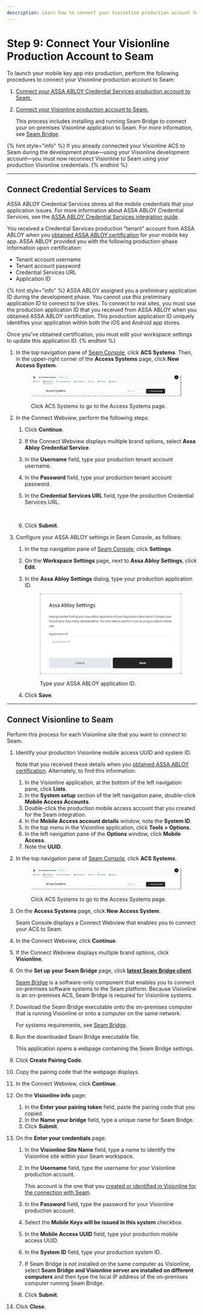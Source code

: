 ```yaml
---
description: Learn how to connect your Visionline production account to Seam.
---
```


# Step 9: Connect Your Visionline Production Account to Seam

To launch your mobile key app into production, perform the following procedures to connect your Visionline production account to Seam:

1. [Connect your ASSA ABLOY Credential Services production account to Seam.](step-9-connect-your-visionline-production-account-to-seam.md#connect-credential-services-to-seam)
2.  [Connect your Visionline production account to Seam.](step-9-connect-your-visionline-production-account-to-seam.md#connect-visionline-to-seam)

    This process includes installing and running Seam Bridge to connect your on-premises Visionline application to Seam. For more information, see [Seam Bridge](../../../../../capability-guides/seam-bridge.md).

{% hint style="info" %}
If you already connected your Visionline ACS to Seam during the development phase—using your Visionline development account—you must now reconnect Visionline to Seam using your production Visionline credentials.
{% endhint %}

***

## Connect Credential Services to Seam

ASSA ABLOY Credential Services stores all the mobile credentials that your application issues. For more information about ASSA ABLOY Credential Services, see the [ASSA ABLOY Credential Services integration guide](../../../../../device-guides/assa-abloy-credential-services-credential-manager-in-development.md).

You received a Credential Services production "tenant" account from ASSA ABLOY when you [obtained ASSA ABLOY certification](step-1-obtain-assa-abloy-certification-for-your-mobile-key-app.md) for your mobile key app. ASSA ABLOY provided you with the following production-phase information upon certification:

* Tenant account username
* Tenant account password
* Credential Services URL
* Application ID

{% hint style="info" %}
ASSA ABLOY assigned you a preliminary application ID during the development phase. You cannot use this preliminary application ID to connect to live sites. To connect to real sites, you must use the production application ID that you received from ASSA ABLOY when you obtained ASSA ABLOY certification. This production application ID uniquely identifies your application within both the iOS and Android app stores.&#x20;

Once you've obtained certification, you must edit your workspace settings to update this application ID.
{% endhint %}

1.  In the top navigation pane of [Seam Console](https://console.seam.co/), click **ACS Systems**. Then, in the upper-right corner of the **Access Systems** page, click **New Access System**.

    <figure><img src="../../../../../.gitbook/assets/access-systems-tab-production-workspace.png" alt="Click ACS Systems to go to the Access Systems page."><figcaption><p>Click ACS Systems to go to the Access Systems page.</p></figcaption></figure>
2. In the Connect Webview, perform the following steps:
   1. Click **Continue**.
   2. If the Connect Webview displays multiple brand options, select **Assa Abloy Credential Service**.
   3. In the **Username** field, type your production tenant account username.
   4. In the **Password** field, type your production tenant account password.
   5.  In the **Credential Services URL** field, type the production Credential Services URL.

       <figure><img src="../../../../../.gitbook/assets/connect-webview-assa-abloy-credential-service-credentials.png" alt="" width="181"><figcaption></figcaption></figure>
   6. Click **Submit**.
3. Configure your ASSA ABLOY settings in Seam Console, as follows:
   1. In the top navigation pane of [Seam Console](https://console.seam.co/), click **Settings**.
   2. On the **Workspace Settings** page, next to **Assa Abloy Settings**, click **Edit**.
   3.  In the **Assa Abloy Settings** dialog, type your production application ID.

       <figure><img src="../../../../../.gitbook/assets/assa-abloy-settings.png" alt="Type your ASSA ABLOY application ID." width="375"><figcaption><p>Type your ASSA ABLOY application ID.</p></figcaption></figure>
   4. Click **Save**.

***

## Connect Visionline to Seam

Perform this process for each Visionline site that you want to connect to Seam.

1.  Identify your production Visionline mobile access UUID and system ID.

    Note that you received these details when you [obtained ASSA ABLOY certification](step-1-obtain-assa-abloy-certification-for-your-mobile-key-app.md). Alternately, to find this information:

    1. In the Visionline application, at the bottom of the left navigation pane, click **Lists**.
    2. In the **System setup** section of the left navigation pane, double-click **Mobile Access Accounts**.
    3. Double-click the production mobile access account that you created for the Seam integration.
    4. In the **Mobile Access account details** window, note the **System ID**.
    5. In the top menu in the Visionline application, click **Tools > Options**.
    6. In the left navigation pane of the **Options** window, click **Mobile Access**.
    7. Note the **UUID**.
2.  In the top navigation pane of [Seam Console](https://console.seam.co/), click **ACS Systems**.

    <figure><img src="../../../../../.gitbook/assets/access-systems-tab-production-workspace.png" alt="Click ACS Systems to go to the Access Systems page."><figcaption><p>Click ACS Systems to go to the Access Systems page.</p></figcaption></figure>
3.  On the **Access Systems** page, click **New Access System**.

    Seam Console displays a Connect Webview that enables you to connect your ACS to Seam.
4. In the Connect Webview, click **Continue**.
5. If the Connect Webview displays multiple brand options, click **Visionline**.
6.  On the **Set up your Seam Bridge** page, click [**latest Seam Bridge client**](https://www.seam.co/seam-bridge/releases/latest).

    [Seam Bridge](../../../../../capability-guides/seam-bridge.md) is a software-only component that enables you to connect on-premises software systems to the Seam platform. Because Visionline is an on-premises ACS, Seam Bridge is required for Visionline systems.
7.  Download the Seam Bridge executable onto the on-premises computer that is running Visionline or onto a computer on the same network.

    For systems requirements, see [Seam Bridge](../../../../../capability-guides/seam-bridge.md).
8.  Run the downloaded Seam Bridge executable file.

    This application opens a webpage containing the Seam Bridge settings.
9. Click **Create Pairing Code**.
10. Copy the pairing code that the webpage displays.
11. In the Connect Webview, click **Continue**.
12. On the **Visionline info** page:
    1. In the **Enter your pairing token** field, paste the pairing code that you copied.
    2. In the **Name your bridge** field, type a unique name for Seam Bridge.
    3. Click **Submit**.
13. On the **Enter your credentials** page:
    1. In the **Visionline Site Name** field, type a name to identify the Visionline site within your Seam workspace.
    2.  In the **Username** field, type the username for your Visionline production account.

        This account is the one that you [created or identified in Visionline for the connection with Seam](step-6-configure-a-visionline-user-account.md).
    3. In the **Password** field, type the password for your Visionline production account.
    4. Select the **Mobile Keys will be issued in this system** checkbox.
    5. In the **Mobile Access UUID** field, type your production mobile access UUID.
    6. In the **System ID** field, type your production system ID.
    7. If Seam Bridge is not installed on the same computer as Visionline, select **Seam Bridge and Visionline server are installed on different computers** and then type the local IP address of the on-premises computer running Seam Bridge.
    8. Click **Submit**.
14. Click **Close**.
